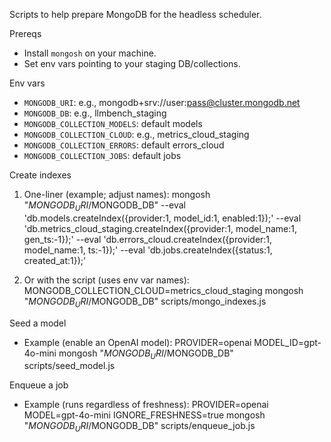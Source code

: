 Scripts to help prepare MongoDB for the headless scheduler.

Prereqs
- Install `mongosh` on your machine.
- Set env vars pointing to your staging DB/collections.

Env vars
- `MONGODB_URI`: e.g., mongodb+srv://user:pass@cluster.mongodb.net
- `MONGODB_DB`: e.g., llmbench_staging
- `MONGODB_COLLECTION_MODELS`: default models
- `MONGODB_COLLECTION_CLOUD`: e.g., metrics_cloud_staging
- `MONGODB_COLLECTION_ERRORS`: default errors_cloud
- `MONGODB_COLLECTION_JOBS`: default jobs

Create indexes
1) One-liner (example; adjust names):
   mongosh "$MONGODB_URI/$MONGODB_DB" --eval 'db.models.createIndex({provider:1, model_id:1, enabled:1});' --eval 'db.metrics_cloud_staging.createIndex({provider:1, model_name:1, gen_ts:-1});' --eval 'db.errors_cloud.createIndex({provider:1, model_name:1, ts:-1});' --eval 'db.jobs.createIndex({status:1, created_at:1});'

2) Or with the script (uses env var names):
   MONGODB_COLLECTION_CLOUD=metrics_cloud_staging mongosh "$MONGODB_URI/$MONGODB_DB" scripts/mongo_indexes.js

Seed a model
- Example (enable an OpenAI model):
  PROVIDER=openai MODEL_ID=gpt-4o-mini mongosh "$MONGODB_URI/$MONGODB_DB" scripts/seed_model.js

Enqueue a job
- Example (runs regardless of freshness):
  PROVIDER=openai MODEL=gpt-4o-mini IGNORE_FRESHNESS=true mongosh "$MONGODB_URI/$MONGODB_DB" scripts/enqueue_job.js

